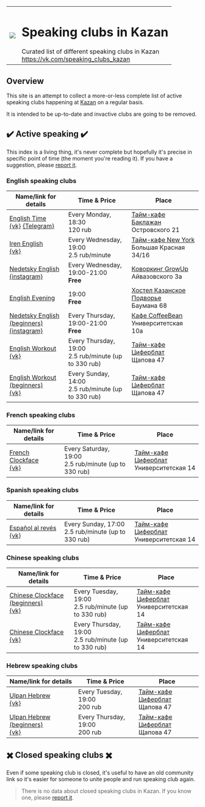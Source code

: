 <table>
  <tr><td>
    <image src="https://avatars2.githubusercontent.com/u/44430516?s=400&u=6fea2d2e02b453ea48e2cea9ead958d4a819ebb9&v=4"/>
  </td><td>
    <h1>Speaking clubs in Kazan</h1>
    Curated list of different speaking clubs in Kazan<br>
    <a href="https://vk.com/speaking_clubs_kazan">https://vk.com/speaking_clubs_kazan</a>
  </td></tr>
</table>

## Overview

This site is an attempt to collect a more-or-less complete list of active
speaking clubs happening at [Kazan](https://en.wikipedia.org/wiki/Kazan) on a regular basis.

It is intended to be up-to-date and invactive clubs are going to be removed.

## ✔️ Active speaking ✔️

This index is a living thing, it's never complete but hopefully it's
precise in specific point of time (the moment you're reading it).
If you have a suggestion, please [report it](https://vk.com/speaking_clubs_kazan).

### English speaking clubs

| Name/link for details | Time & Price | Place |
|-----------------------|--------------|-------|
| [English Time](/english/english_time)<br>[{vk}](https://vk.com/kzneng) [{Telegram}](http://t.me/english_club_kzn) | Every Monday, 18:30<br>120 rub | [Тайм-кафе Баклажан](https://vk.com/baklazankzn)<br>Островского 21 |
| [Iren English](/english/iren_english)<br>[{vk}](https://vk.com/iren_english) | Every Wednesday, 19:00<br>2.5 rub/minute | [Тайм-кафе New York](https://vk.com/nycoffee_kazan)<br>Большая Красная 34/16 |
| [Nedetsky English](/english/nedetsky_english)<br>[{instagram}](https://www.instagram.com/nedetsky_english/) | Every Wednesday, 19:00-21:00<br>**Free** | [Коворкинг GrowUp](https://vk.com/growupkzn)<br>Айвазовского 3а |
| [English Evening](/english/english_evening)<br> | 19:00<br>**Free** | [Хостел Казанское Подворье](https://vk.com/baumana68)<br>Баумана 68 |
| [Nedetsky English (beginners)](/english/nedetsky_english)<br>[{instagram}](https://www.instagram.com/nedetsky_english/) | Every Thursday, 19:00-21:00<br>**Free** | [Кафе CoffeeBean](https://vk.com/coffeebeanofficial)<br>Университетская 10а |
| [English Workout](/english/english_workout)<br>[{vk}](https://vk.com/event126029075) | Every Thursday, 19:00<br>2.5 rub/minute (up to 330 rub) | [Тайм-кафе Циферблат](https://vk.com/clockfacekzn)<br>Щапова 47 |
| [English Workout (beginners)](/english/english_workout)<br>[{vk}](https://vk.com/event126029075) | Every Sunday, 14:00<br>2.5 rub/minute (up to 330 rub) | [Тайм-кафе Циферблат](https://vk.com/clockfacekzn)<br>Щапова 47 |

### French speaking clubs

| Name/link for details | Time & Price | Place |
|-----------------------|--------------|-------|
| [French Clockface](/french/french_clockface)<br>[{vk}](https://vk.com/event120418108) | Every Saturday, 19:00<br>2.5 rub/minute (up to 330 rub) | [Тайм-кафе Циферблат](https://vk.com/clockfacekzn)<br>Университетская 14 |

### Spanish speaking clubs

| Name/link for details | Time & Price | Place |
|-----------------------|--------------|-------|
| [Español al revés](/spanish/espanol_al_reves)<br>[{vk}](https://vk.com/event142194299) | Every Sunday, 17:00<br>2.5 rub/minute (up to 330 rub) | [Тайм-кафе Циферблат](https://vk.com/clockfacekzn)<br>Университетская 14 |

### Chinese speaking clubs

| Name/link for details | Time & Price | Place |
|-----------------------|--------------|-------|
| [Chinese Clockface (beginners)](/chinese/chinese_clockface)<br>[{vk}](https://vk.com/event169932534) | Every Tuesday, 19:00<br>2.5 rub/minute (up to 330 rub) | [Тайм-кафе Циферблат](https://vk.com/clockfacekzn)<br>Университетская 14 |
| [Chinese Clockface](/chinese/chinese_clockface)<br>[{vk}](https://vk.com/event169932534) | Every Thursday, 19:00<br>2.5 rub/minute (up to 330 rub) | [Тайм-кафе Циферблат](https://vk.com/clockfacekzn)<br>Университетская 14 |

### Hebrew speaking clubs

| Name/link for details | Time & Price | Place |
|-----------------------|--------------|-------|
| [Ulpan Hebrew](/hebrew/ulpan_hebrew)<br>[{vk}](https://vk.com/event172459259) | Every Tuesday, 19:00<br>200 rub | [Тайм-кафе Циферблат](https://vk.com/clockfacekzn)<br>Щапова 47 |
| [Ulpan Hebrew (beginners)](/hebrew/ulpan_hebrew)<br>[{vk}](https://vk.com/event172459259) | Every Thursday, 19:00<br>200 rub | [Тайм-кафе Циферблат](https://vk.com/clockfacekzn)<br>Щапова 47 |

## ✖️ Closed speaking clubs ✖️

Even if some speaking club is closed, it's useful to have an old community link so it's easier for someone to unite people and run speaking club again.

> There is no data about closed speaking clubs in Kazan. If you know one, please [report it](https://vk.com/speaking_clubs_kazan).
